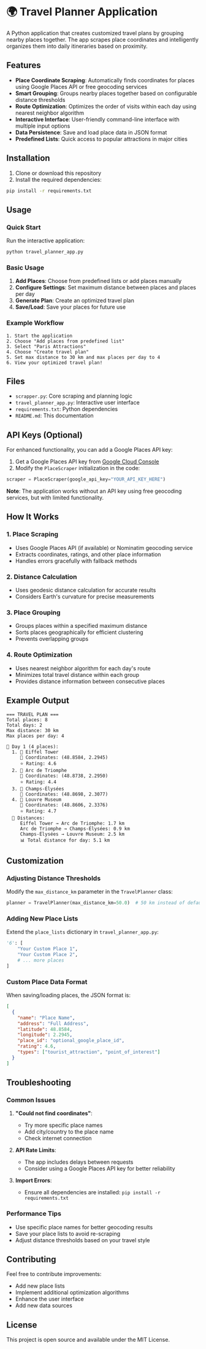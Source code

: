 # 🌍 Travel Planner Application

A Python application that creates customized travel plans by grouping nearby places together. The app scrapes place coordinates and intelligently organizes them into daily itineraries based on proximity.

## Features

- **Place Coordinate Scraping**: Automatically finds coordinates for places using Google Places API or free geocoding services
- **Smart Grouping**: Groups nearby places together based on configurable distance thresholds
- **Route Optimization**: Optimizes the order of visits within each day using nearest neighbor algorithm
- **Interactive Interface**: User-friendly command-line interface with multiple input options
- **Data Persistence**: Save and load place data in JSON format
- **Predefined Lists**: Quick access to popular attractions in major cities

## Installation

1. Clone or download this repository
2. Install the required dependencies:

```bash
pip install -r requirements.txt
```

## Usage

### Quick Start

Run the interactive application:

```bash
python travel_planner_app.py
```

### Basic Usage

1. **Add Places**: Choose from predefined lists or add places manually
2. **Configure Settings**: Set maximum distance between places and places per day
3. **Generate Plan**: Create an optimized travel plan
4. **Save/Load**: Save your places for future use

### Example Workflow

```
1. Start the application
2. Choose "Add places from predefined list"
3. Select "Paris Attractions"
4. Choose "Create travel plan"
5. Set max distance to 30 km and max places per day to 4
6. View your optimized travel plan!
```

## Files

- `scrapper.py`: Core scraping and planning logic
- `travel_planner_app.py`: Interactive user interface
- `requirements.txt`: Python dependencies
- `README.md`: This documentation

## API Keys (Optional)

For enhanced functionality, you can add a Google Places API key:

1. Get a Google Places API key from [Google Cloud Console](https://console.cloud.google.com/)
2. Modify the `PlaceScraper` initialization in the code:

```python
scraper = PlaceScraper(google_api_key="YOUR_API_KEY_HERE")
```

**Note**: The application works without an API key using free geocoding services, but with limited functionality.

## How It Works

### 1. Place Scraping
- Uses Google Places API (if available) or Nominatim geocoding service
- Extracts coordinates, ratings, and other place information
- Handles errors gracefully with fallback methods

### 2. Distance Calculation
- Uses geodesic distance calculation for accurate results
- Considers Earth's curvature for precise measurements

### 3. Place Grouping
- Groups places within a specified maximum distance
- Sorts places geographically for efficient clustering
- Prevents overlapping groups

### 4. Route Optimization
- Uses nearest neighbor algorithm for each day's route
- Minimizes total travel distance within each group
- Provides distance information between consecutive places

## Example Output

```
=== TRAVEL PLAN ===
Total places: 8
Total days: 2
Max distance: 30 km
Max places per day: 4

📅 Day 1 (4 places):
  1. 📍 Eiffel Tower
     📍 Coordinates: (48.8584, 2.2945)
     ⭐ Rating: 4.6
  2. 📍 Arc de Triomphe
     📍 Coordinates: (48.8738, 2.2950)
     ⭐ Rating: 4.4
  3. 📍 Champs-Élysées
     📍 Coordinates: (48.8698, 2.3077)
  4. 📍 Louvre Museum
     📍 Coordinates: (48.8606, 2.3376)
     ⭐ Rating: 4.7
  🚗 Distances:
     Eiffel Tower → Arc de Triomphe: 1.7 km
     Arc de Triomphe → Champs-Élysées: 0.9 km
     Champs-Élysées → Louvre Museum: 2.5 km
     📊 Total distance for day: 5.1 km
```

## Customization

### Adjusting Distance Thresholds
Modify the `max_distance_km` parameter in the `TravelPlanner` class:

```python
planner = TravelPlanner(max_distance_km=50.0)  # 50 km instead of default 30 km
```

### Adding New Place Lists
Extend the `place_lists` dictionary in `travel_planner_app.py`:

```python
'6': [
    "Your Custom Place 1",
    "Your Custom Place 2",
    # ... more places
]
```

### Custom Place Data Format
When saving/loading places, the JSON format is:

```json
[
  {
    "name": "Place Name",
    "address": "Full Address",
    "latitude": 48.8584,
    "longitude": 2.2945,
    "place_id": "optional_google_place_id",
    "rating": 4.6,
    "types": ["tourist_attraction", "point_of_interest"]
  }
]
```

## Troubleshooting

### Common Issues

1. **"Could not find coordinates"**: 
   - Try more specific place names
   - Add city/country to the place name
   - Check internet connection

2. **API Rate Limits**:
   - The app includes delays between requests
   - Consider using a Google Places API key for better reliability

3. **Import Errors**:
   - Ensure all dependencies are installed: `pip install -r requirements.txt`

### Performance Tips

- Use specific place names for better geocoding results
- Save your place lists to avoid re-scraping
- Adjust distance thresholds based on your travel style

## Contributing

Feel free to contribute improvements:
- Add new place lists
- Implement additional optimization algorithms
- Enhance the user interface
- Add new data sources

## License

This project is open source and available under the MIT License. 